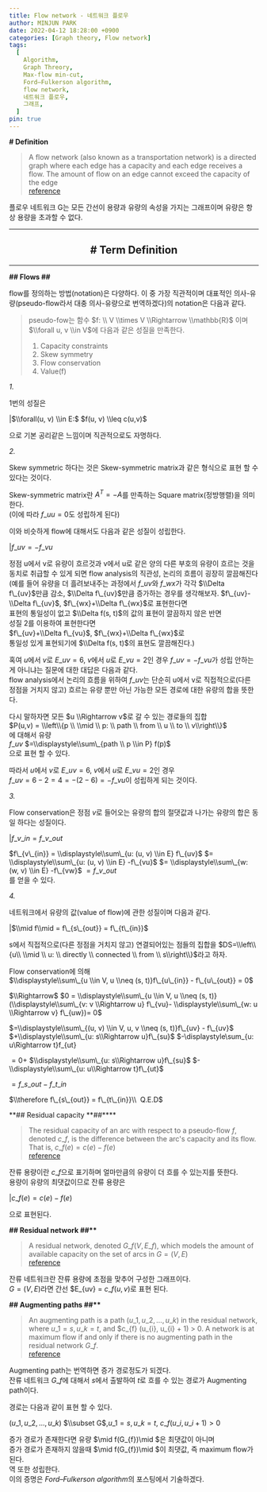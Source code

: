```yaml
---
title: Flow network - 네트워크 플로우
author: MINJUN PARK
date: 2022-04-12 18:28:00 +0900
categories: [Graph theory, Flow network]
tags:
  [
    Algorithm,
    Graph Threory,
    Max-flow min-cut,
    Ford–Fulkerson algorithm,
    flow network,
    네트워크 플로우,
    그래프,
  ]
pin: true
---
```


**\# Definition**

> A flow network (also known as a transportation network) is a directed graph where each edge has a capacity and each edge receives a flow. The amount of flow on an edge cannot exceed the capacity of the edge  
> [reference](https://en.wikipedia.org/wiki/Flow_network#:~:text=In%20graph%20theory%2C%20a%20flow,the%20capacity%20of%20the%20edge.)

플로우 네트워크 G는 모든 간선이 용량과 유량의 속성을 가지는 그래프이며 유량은 항상 용량을 초과할 수 없다.

---

## <center><b># Term Definition</b></center>

---

**\#\# Flows \#\#**

flow를 정의하는 방법(notation)은 다양하다. 이 중 가장 직관적이며 대표적인 의사-유량(pseudo-flow라서 대충 의사-유량으로 번역하겠다)의 notation은 다음과 같다.

> pseudo-fow는 함수 $f: \\ V \\times V \\Rightarrow \\mathbb{R}$ 이며  
> $\\forall u, v \\in V$에 다음과 같은 성질을 만족한다.
>
> 1. Capacity constraints
> 2. Skew symmetry
> 3. Flow conservation
> 4. Value(f)

_1._

1번의 성질은

|$\\forall(u, v) \\in E:$ $f(u, v) \\leq c(u,v)$

으로 기본 공리같은 느낌이며 직관적으로도 자명하다.

_2._

Skew symmetric 하다는 것은 Skew-symmetric matrix과 같은 형식으로 표현 할 수 있다는 것이다.

Skew-symmetric matrix란 $A^T = -A$를 만족하는 Square matrix(정방행렬)을 의미한다.  
(이에 따라 $f\_{uu} = 0$도 성립하게 된다)

이와 비슷하게 flow에 대해서도 다음과 같은 성질이 성립한다.

|$f\_{uv} = -f\_{vu}$

정점 u에서 v로 유량이 흐르것과 v에서 u로 같은 양의 다른 부호의 유량이 흐르는 것을  
동치로 취급할 수 있게 되면 flow analysis의 직관성, 논리의 흐름이 굉장히 깔끔해진다  
(예를 들어 유량을 더 흘려보내주는 과정에서 $f\_{uv}$와 $f\_{wx}$가 각각 $\\Delta f\_{uv}$만큼 감소, $\\Delta f\_{uv}$만큼 증가하는 경우를 생각해보자. $f\_{uv}-\\Delta f\_{uv}$, $f\_{wx}+\\Delta f\_{wx}$로 표현한다면  
 표현의 통일성이 없고 $\\Delta f(s, t)$의 값의 표현이 깔끔하지 않은 반면  
성질 2를 이용하여 표현한다면  
 $f\_{uv}+\\Delta f\_{vu}$, $f\_{wx}+\\Delta f\_{wx}$로  
통일성 있게 표현되기에 $\\Delta f(s, t)$의 표현도 깔끔해진다.)

혹여 $u$에서 $v$로 $E\_{uv} = 6$, $v$에서 $u$로 $E\_{vu} = 2$인 경우 $f\_{uv} = -f\_{vu}$가 성립 안하는게 아니냐는 질문에 대한 대답은 다음과 같다.  
flow analysis에서 논리의 흐름을 위하여 $f\_{uv}$는 단순히 u에서 v로 직접적으로(다른 정점을 거치지 않고) 흐르는 유량 뿐만 아닌 가능한 모든 경로에 대한 유량의 합을 뜻한다.

다시 말하자면 모든 $u \\Rightarrow v$로 갈 수 있는 경로들의 집합  
$P(u,v) = \\left\\{p \\ \\mid \\ p: \\ path \\ from \\ u \\ to \\ v\\right\\}$  
에 대해서 유량  
$f\_{uv}$ $=\\displaystyle\\sum\_{path \\ p \\in P} f(p)$  
으로 표현 할 수 있다.

따라서 $u$에서 $v$로 $E\_{uv} = 6$, $v$에서 $u$로 $E\_{vu} = 2$인 경우  
$f\_{uv} = 6 -2 = 4 = -(2 - 6) = -f\_{vu}$이 성립하게 되는 것이다.

_3._

Flow conservation은 정점 $v$로 들어오는 유량의 합의 절댓값과 나가는 유량의 합은 동일 하다는 성질이다.

|$f\_{v\_{in}}=f\_{v\_{out}}$

$f\_{v\_{in}} = \\displaystyle\\sum\_{u: (u, v) \\in E} f\_{uv}$ $=    \\displaystyle\\sum\_{u: (u, v) \\in E} -f\_{vu}$ $= \\displaystyle\\sum\_{w: (w, v) \\in E} -f\_{vw}$ $=f\_{v\_{out}}$  
를 얻을 수 있다.

_4._

네트워크에서 유량의 값(value of flow)에 관한 성질이며 다음과 같다.

|$\\mid f\\mid = f\_{s\_{out}} = f\_{t\_{in}}$

s에서 직접적으로(다른 정점을 거치지 않고) 연결되어있는 점들의 집합을 $DS=\\left\\{u\\ \\mid \\ u: \\ directly \\ connected \\ from \\ s\\right\\}$라고 하자.

Flow conservation에 의해  
$\\displaystyle\\sum\_{u \\in V, u \\neq (s, t)}f\_{u\_{in}} - f\_{u\_{out}} = 0$

$\\Rightarrow$ $0 = \\displaystyle\\sum\_{u \\in V, u \\neq (s, t)}(\\displaystyle\\sum\_{v: v \\Rightarrow u} f\_{vu}- \\displaystyle\\sum\_{w: u \\Rightarrow v} f\_{uw})= 0$

$=\\displaystyle\\sum\_{(u, v) \\in V, u, v \\neq (s, t)}f\_{uv} - f\_{uv}$ $+\\displaystyle\\sum\_{u: s\\Rightarrow u}f\_{su}$ $-\\displaystyle\\sum\_{u: u\\Rightarrow t}f\_{ut}

$=0+$ $\\displaystyle\\sum\_{u: s\\Rightarrow u}f\_{su}$ $-\\displaystyle\\sum\_{u: u\\Rightarrow t}f\_{ut}$

$= f\_{s\_{out}} - f\_{t\_{in}}$

$\\therefore f\_{s\_{out}} = f\_{t\_{in}}\\  Q.E.D$

**\## Residual capacity **##\*\*\*\*

> The residual capacity of an arc with respect to a pseudo-flow $f$, denoted $c\_{f}$, is the difference between the arc's capacity and its flow. That is, $c\_{f} (e) = c(e) - f(e)$  
> [reference](https://en.wikipedia.org/wiki/Flow_network)

잔류 용량이란 $c\_{f}$으로 표기하며 얼마만큼의 유량이 더 흐를 수 있는지를 뜻한다.  
용량이 유량의 최댓값이므로 잔류 용량은

|$c\_{f} (e) = c(e) - f(e)$

으로 표현된다.

**\#\# Residual network \#\#\*\***

> A residual network, denoted $G\_{f} (V, E\_{f})$, which models the amount of available capacity on the set of arcs in $G = (V, E)$  
> [reference](https://en.wikipedia.org/wiki/Flow_network)

잔류 네트워크란 잔류 용량에 초점을 맞추어 구성한 그래프이다.  
$G=(V,E)$라면 간선 $E\_{uv} = $c\_{f}(u, v)$로 표현 된다.

**\#\# Augmenting paths \#\#\*\***

> An augmenting path is a path $(u\_{1}, u\_{2}, ..., u\_{k})$ in the residual network, where $u\_{1} = s, u\_{k} = t$, and $c\_{f} (u\_{i}, u\_{i} + 1) > 0. A network is at maximum flow if and only if there is no augmenting path in the residual network $G\_{f}$.  
> [reference](https://en.wikipedia.org/wiki/Flow_network)

Augmenting path는 번역하면 증가 경로정도가 되겠다.  
잔류 네트워크 $G\_{f}$에 대해서 $s$에서 출발하여 $t$로 흐를 수 있는 경로가 Augmenting path이다.

경로는 다음과 같이 표현 할 수 있다.

$(u\_{1}, u\_{2}, ..., u\_{k})$ $\\subset G$,$u\_{1} = s, u\_{k} = t$, $c\_{f} (u\_{i}, u\_{i} + 1) > 0$

증가 경로가 존재한다면 유량 $\\mid f(G\_{f})\\mid $은 최댓값이 아니며  
증가 경로가 존재하지 않을때 $\\mid f(G\_{f})\\mid $이 최댓값, 즉 maximum flow가 된다.  
역 또한 성립한다.  
이의 증명은 *Ford–Fulkerson algorithm*의 포스팅에서 기술하겠다.
